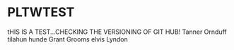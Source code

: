 # PLTWTEST
tHIS IS A TEST...CHECKING THE VERSIONING OF GIT HUB!
Tanner Ornduff
tilahun hunde
Grant Grooms
elvis
Lyndon
